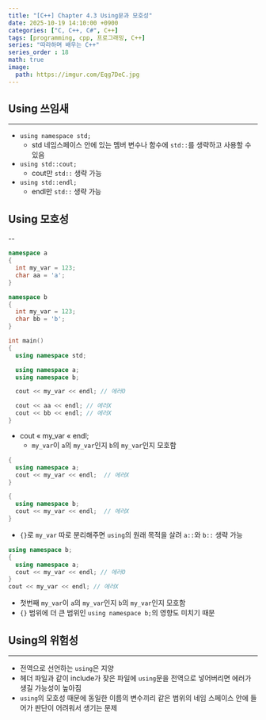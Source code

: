 ```yaml
---
title: "[C++] Chapter 4.3 Using문과 모호성"
date: 2025-10-19 14:10:00 +0900
categories: ["C, C++, C#", C++]
tags: [programming, cpp, 프로그래밍, C++]
series: "따라하며 배우는 C++"
series_order : 18
math: true
image:
  path: https://imgur.com/Eqg7DeC.jpg
---
```


## Using 쓰임새

---

- `using namespace std;`
  - std 네임스페이스 안에 있는 멤버 변수나 함수에 `std::`를 생략하고 사용할 수 있음
- `using std::cout;`
  - cout만 `std::` 생략 가능
- `using std::endl;`
  - endl만 `std::` 생략 가능

## Using 모호성

--

```cpp
namespace a
{
  int my_var = 123;
  char aa = 'a';
}

namespace b
{
  int my_var = 123;
  char bb = 'b';
}

int main()
{
  using namespace std;

  using namespace a;
  using namespace b;

  cout << my_var << endl; // 에러O

  cout << aa << endl; // 에러X
  cout << bb << endl; // 에러X
}
```

- cout « my_var « endl;
  - `my_var`이 `a`의 `my_var`인지 `b`의 `my_var`인지 모호함

```cpp
{
  using namespace a;
  cout << my_var << endl;  // 에러X
}

{
  using namespace b;
  cout << my_var << endl;  // 에러X
}
```

- `{}`로 `my_var` 따로 분리해주면 `using`의 원래 목적을 살려 `a::`와 `b::` 생략 가능

```cpp
using namespace b;
{
  using namespace a;
  cout << my_var << endl; // 에러O
}
cout << my_var << endl; // 에러X
```

- 첫번째 `my_var`이 `a`의 `my_var`인지 `b`의 `my_var`인지 모호함
- `{}` 범위에 더 큰 범위인 `using namespace b;`의 영향도 미치기 때문

## Using의 위험성

---

- 전역으로 선언하는 `using`은 지양
- 헤더 파일과 같이 include가 잦은 파일에 `using`문을 전역으로 넣어버리면 에러가 생길 가능성이 높아짐
- `using`의 모호성 때문에 동일한 이름의 변수끼리 같은 범위의 네임 스페이스 안에 들어가 판단이 어려워서 생기는 문제
